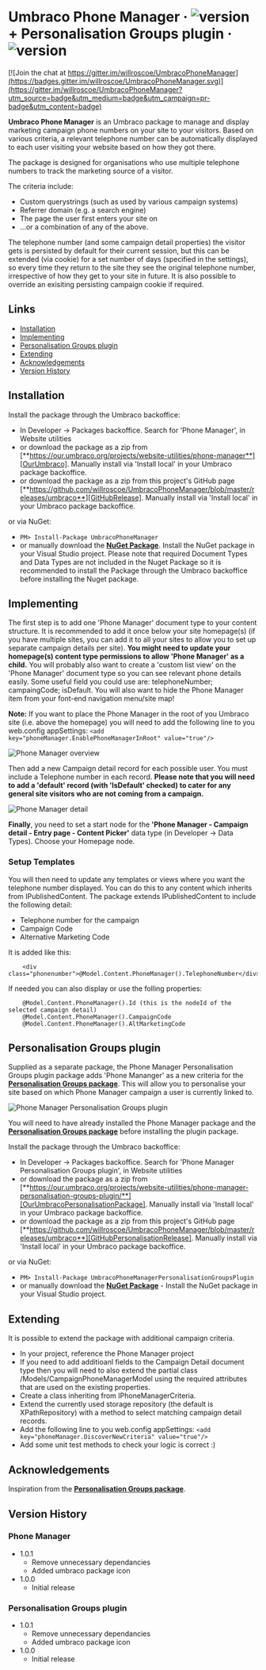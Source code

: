 Umbraco Phone Manager &middot; ![version](https://img.shields.io/badge/version-1.0.2-orange.svg) + Personalisation Groups plugin &middot; ![version](https://img.shields.io/badge/version-1.0.2-orange.svg)
=====================================================

[![Join the chat at https://gitter.im/willroscoe/UmbracoPhoneManager](https://badges.gitter.im/willroscoe/UmbracoPhoneManager.svg)](https://gitter.im/willroscoe/UmbracoPhoneManager?utm_source=badge&utm_medium=badge&utm_campaign=pr-badge&utm_content=badge)

**Umbraco Phone Manager** is an Umbraco package to manage and display marketing campaign phone numbers on your site to your visitors. Based on various criteria, a relevant telephone number can be automatically displayed to each user visiting your website based on how they got there.

The package is designed for organisations who use multiple telephone numbers to track the marketing source of a visitor.

The criteria include:
- Custom querystrings (such as used by various campaign systems)
- Referrer domain (e.g. a search engine)
- The page the user first enters your site on
- ...or a combination of any of the above.

The telephone number (and some campaign detail properties) the visitor gets is persisted by default for their current session, but this can be extended (via cookie) for a set number of days (specified in the settings), so every time they return to the site they see the original telephone number, irrespective of how they get to your site in future. It is also possible to override an exisiting persisting campaign cookie if required.


## Links

- <a href="#installation">Installation</a>
- <a href="#implementing">Implementing</a>
- <a href="#personalisation-groups-plugin">Personalisation Groups plugin</a>
- <a href="#extending">Extending</a>
- <a href="#acknowledgements">Acknowledgements</a>
- <a href="#version-history">Version History</a>


## Installation

Install the package through the Umbraco backoffice:
- In Developer -> Packages backoffice. Search for 'Phone Manager', in Website utilities
- or download the package as a zip from [**https://our.umbraco.org/projects/website-utilities/phone-manager**][OurUmbraco]. Manually install via 'Install local' in your Umbraco package backoffice.
- or download the package as a zip from this project's GitHub page [**https://github.com/willroscoe/UmbracoPhoneManager/blob/master/releases/umbraco**][GitHubRelease]. Manually install via 'Install local' in your Umbraco package backoffice.

or via NuGet:
- ```PM> Install-Package UmbracoPhoneManager```
- or manually download the [**NuGet Package**][NuGetPackage]. Install the NuGet package in your Visual Studio project. Please note that required Document Types and Data Types are not included in the Nuget Package so it is recommended to install the Package through the Umbraco backoffice before installing the Nuget package.

[NuGetPackage]: https://www.nuget.org/packages/UmbracoPhoneManager/
[OurUmbraco]: https://our.umbraco.org/projects/website-utilities/phone-manager/
[GitHubRelease]: https://github.com/willroscoe/UmbracoPhoneManager/blob/master/releases/umbraco


## Implementing

The first step is to add one 'Phone Manager' document type to your content structure. It is recommended to add it once below your site homepage(s) (if you have multiple sites, you can add it to all your sites to allow you to set up separate campaign details per site). **You might need to update your homepage(s) content type permissions to allow 'Phone Manager' as a child.**
You will probably also want to create a 'custom list view' on the 'Phone Manager' document type so you can see relevant phone details easily. Some useful field you could use are: telephoneNumber; campaingCode; isDefault. You will also want to hide the Phone Manager item from your font-end navigation menu/site map!

**Note:** If you want to place the Phone Manager in the root of you Umbraco site (i.e. above the homepage) you will need to add the following line to you web.config appSettings:
```<add key="phoneManager.EnablePhoneManagerInRoot" value="true"/>```

![Phone Manager overview](/assets/phonemanager.jpg?raw=true "Phone Manager overview")

Then add a new Campaign detail record for each possible user. You must include a Telephone number in each record. **Please note that you will need to add a 'default' record (with 'IsDefault' checked) to cater for any general site visitors who are not coming from a campaign.**

![Phone Manager detail](/assets/campaigndetail.jpg?raw=true "Phone Manager detail")


**Finally**, you need to set a start node for the **'Phone Manager - Campaign detail - Entry page - Content Picker'** data type (in Developer -> Data Types). Choose your Homepage node.


### Setup Templates

You will then need to update any templates or views where you want the telephone number displayed. You can do this to any content which inherits from IPublishedContent. The package extends IPublishedContent to include the following detail:
- Telephone number for the campaign
- Campaign Code
- Alternative Marketing Code

It is added like this:
```
	<div class="phonenumber">@Model.Content.PhoneManager().TelephoneNumber</div>
```

If needed you can also display or use the folling properties:
```
	@Model.Content.PhoneManager().Id (this is the nodeId of the selected campaign detail)
	@Model.Content.PhoneManager().CampaignCode
	@Model.Content.PhoneManager().AltMarketingCode
```


## Personalisation Groups plugin

Supplied as a separate package, the Phone Manager Personalisation Groups plugin package adds 'Phone Mananger' as a new criteria for the [**Personalisation Groups package**][PersonalisationGroupsLink]. This will allow you to personalise your site based on which Phone Manager campaign a user is currently linked to.

![Phone Manager Personalisation Groups plugin](/assets/personalisationplugin.jpg?raw=true "Phone Manager Personalisation Groups plugin")

[PersonalisationGroupsLink]: https://our.umbraco.org/projects/website-utilities/personalisation-groups/

You will need to have already installed the Phone Manager package and the [**Personalisation Groups package**][PersonalisationGroupsLink] before installing the plugin package.

Install the package through the Umbraco backoffice:
- In Developer -> Packages backoffice. Search for 'Phone Manager Personalisation Groups plugin', in Website utilities
- or download the package as a zip from [**https://our.umbraco.org/projects/website-utilities/phone-manager-personalisation-groups-plugin/**][OurUmbracoPersonalisationPackage]. Manually install via 'Install local' in your Umbraco package backoffice.
- or download the package as a zip from this project's GitHub page [**https://github.com/willroscoe/UmbracoPhoneManager/blob/master/releases/umbraco**][GitHubPersonalisationRelease]. Manually install via 'Install local' in your Umbraco package backoffice.

or via NuGet:
- ```PM> Install-Package UmbracoPhoneManagerPersonalisationGroupsPlugin```
- or manually download the [**NuGet Package**][NuGetPersonalisationPackage] - Install the NuGet package in your Visual Studio project.

[NuGetPersonalisationPackage]: https://www.nuget.org/packages/UmbracoPhoneManagerPersonalisationGroupsPlugin/
[OurUmbracoPersonalisationPackage]: https://our.umbraco.org/projects/website-utilities/phone-manager-personalisation-groups-plugin/
[GitHubPersonalisationRelease]: https://github.com/willroscoe/UmbracoPhoneManager/blob/master/releases/umbraco


## Extending

It is possible to extend the package with additional campaign criteria.
- In your project, reference the Phone Manager project
- If you need to add additioanl fields to the Campaign Detail document type then you will need to also extend the partial class /Models/CampaignPhoneManagerModel using the required attributes that are used on the existing properties.
- Create a class inheriting from IPhoneManagerCriteria.
- Extend the currently used storage repository (the default is XPathRepository) with a method to select matching campaign detail records.
- Add the following line to you web.config appSettings:
```<add key="phoneManager.DiscoverNewCriteria" value="true"/>``` 
- Add some unit test methods to check your logic is correct :)


## Acknowledgements

Inspiration from the [**Personalisation Groups package**][PersonalisationGroupsLink].


## Version History

### Phone Manager
- 1.0.1
	- Remove unnecessary dependancies
	- Added umbraco package icon
- 1.0.0
	- Initial release

### Personalisation Groups plugin
- 1.0.1
	- Remove unnecessary dependancies
	- Added umbraco package icon
- 1.0.0
	- Initial release
